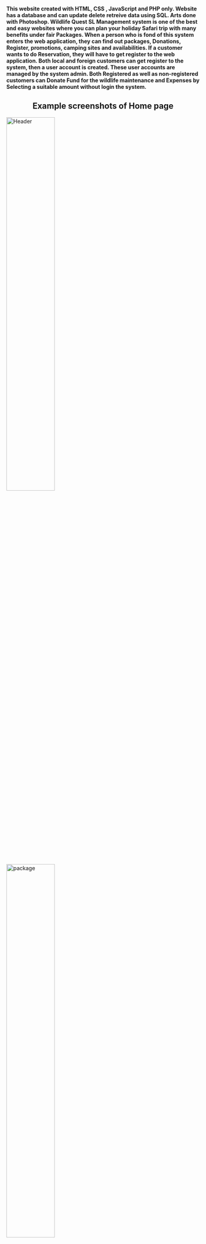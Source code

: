 <h4> This website created with HTML, CSS , JavaScript and PHP only. Website has a database and can update delete retreive data using SQL. Arts done with Photoshop. Wildlife Quest SL Management system is one of the best and easy websites where you can plan your holiday Safari trip with many benefits under fair Packages. When a person who is fond of this system enters the web application, they can find out packages, Donations, Register, promotions, camping sites and availabilities. If a customer wants to do Reservation, they will have to get register to the web application. Both local and foreign customers can get register to the system, then a user account is created. These user accounts are managed by the system admin. Both Registered as well as non-registered customers can Donate Fund for the wildlife maintenance and Expenses by Selecting a suitable amount without login the system.</h4>
<h2 align="center">Example screenshots of Home page</h2>
<img width="50%" src="https://user-images.githubusercontent.com/93942615/179979660-ec106f98-194e-4d3e-931e-3dfc8d4c4066.png" alt="Header">
<img width="50%" src="https://user-images.githubusercontent.com/93942615/179979674-e8556eae-518d-4304-ba50-4f0a6457707d.png" alt="package">
<img width="50%" src="https://user-images.githubusercontent.com/93942615/179979684-a3499dff-3178-43bf-96eb-c3997eda81eb.png" alt="footer" >
